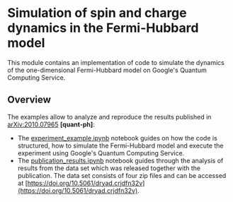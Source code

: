 # Simulation of spin and charge dynamics in the Fermi-Hubbard model

This module contains an implementation of code to simulate the dynamics of the 
one-dimensional Fermi-Hubbard model on Google's Quantum Computing Service.

## Overview

The examples allow to analyze and reproduce the results published 
in [arXiv:2010.07965](https://arxiv.org/abs/2010.07965) **[quant-ph]**:

* The [experiment_example.ipynb](experiment_example.ipynb)
  notebook guides on how the code is structured, how to simulate the Fermi-Hubbard model
  and execute the experiment using Google's Quantum Computing Service.
* The [publication_results.ipynb](publication_results.ipynb) notebook guides through the
  analysis of results from the data set which was released together with the publication.
  The data set consists of four zip files and can be accessed at 
  [https://doi.org/10.5061/dryad.crjdfn32v](https://doi.org/10.5061/dryad.crjdfn32v).
  
